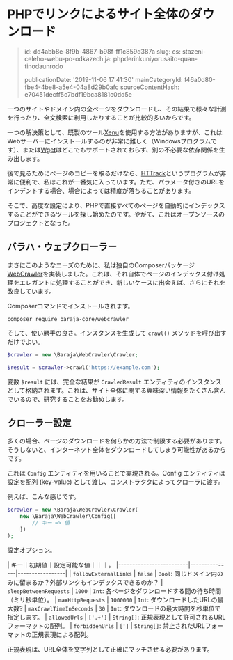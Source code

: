 PHPでリンクによるサイト全体のダウンロード
======================

> id: dd4abb8e-8f9b-4867-b98f-ff1c859d387a
> slug:
> 	cs: stazeni-celeho-webu-po-odkazech
> 	ja: phpderinkuniyorusaito-quan-tinodaunrodo
> 
> publicationDate: '2019-11-06 17:41:30'
> mainCategoryId: f46a0d80-fbe4-4be8-a5e4-04a8d29b0afc
> sourceContentHash: e70451decff5c7bdf19bca8181c0dd5e

一つのサイトやドメイン内の全ページをダウンロードし、その結果で様々な計測を行ったり、全文検索に利用したりすることが比較的多いからです。

一つの解決策として、既製のツール[Xenu](http://home.snafu.de/tilman/xenulink.html)を使用する方法がありますが、これはWebサーバーにインストールするのが非常に難しく（Windowsプログラムです）、または[Wget](https://www.gnu.org/software/wget/)はどこでもサポートされておらず、別の不必要な依存関係を生み出します。

後で見るためにページのコピーを取るだけなら、[HTTrack](https://www.httrack.com/)というプログラムが非常に便利で、私はこれが一番気に入っています。ただ、パラメータ付きのURLをインデントする場合、場合によっては精度が落ちることがあります。

そこで、高度な設定により、PHPで直接すべてのページを自動的にインデックスすることができるツールを探し始めたのです。やがて、これはオープンソースのプロジェクトとなった。

バラハ・ウェブクローラー
-----------------

まさにこのようなニーズのために、私は独自のComposerパッケージ[WebCrawler](https://github.com/baraja-core/webcrawler)を実装しました。これは、それ自体でページのインデックス付け処理をエレガントに処理することができ、新しいケースに出会えば、さらにそれを改良しています。

Composerコマンドでインストールされます。

```shell
composer require baraja-core/webcrawler
```

そして、使い勝手の良さ。インスタンスを生成して `crawl()` メソッドを呼び出すだけでよい。

```php
$crawler = new \Baraja\WebCrawler\Crawler;

$result = $crawler->crawl('https://example.com');
```

変数 `$result` には、完全な結果が `CrawledResult` エンティティのインスタンスとして格納されます。これは、サイト全体に関する興味深い情報をたくさん含んでいるので、研究することをお勧めします。

クローラー設定
------------------

多くの場合、ページのダウンロードを何らかの方法で制限する必要があります。そうしないと、インターネット全体をダウンロードしてしまう可能性があるからです。

これは `Config` エンティティを用いることで実現される。Config エンティティは設定を配列 (key-value) として渡し、コンストラクタによってクローラに渡す。

例えば、こんな感じです。

```php
$crawler = new \Baraja\WebCrawler\Crawler(
    new \Baraja\WebCrawler\Config([
        // キー => 値
    ])
);
```

設定オプション。

| キー｜初期値｜設定可能な値｜｜｜。
|-------------------------|---------------|-----------------|
| `followExternalLinks` | `false` | `Bool`: 同じドメイン内のみに留まるか？外部リンクもインデックスできるのか？
| `sleepBetweenRequests` | `1000` | `Int`: 各ページをダウンロードする間の待ち時間（ミリ秒単位）。
| `maxHttpRequests` | `1000000` | `Int`: ダウンロードしたURLの最大数?
| `maxCrawlTimeInSeconds` | `30` | `Int`: ダウンロードの最大時間を秒単位で指定します。
| `allowedUrls` | `['.+']` | `String[]`: 正規表現として許可されるURLフォーマットの配列。
| `forbiddenUrls` | `[']` | `String[]`: 禁止されたURLフォーマットの正規表現による配列。

正規表現は、URL全体を文字列として正確にマッチさせる必要があります。
